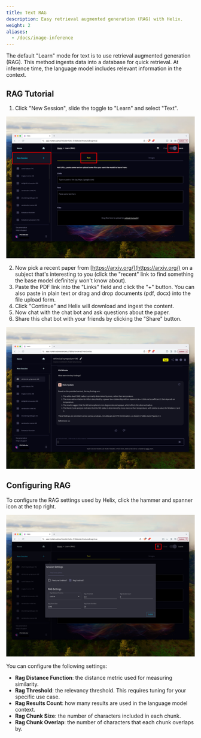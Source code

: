 ```yaml
---
title: Text RAG
description: Easy retrieval augmented generation (RAG) with Helix.
weight: 2
aliases:
  - /docs/image-inference
---
```


The default "Learn" mode for text is to use retrieval augmented generation (RAG). This method ingests data into a database for quick retrieval. At inference time, the language model includes relevant information in the context.

## RAG Tutorial

1. Click "New Session", slide the toggle to "Learn" and select "Text".

![](new-learn-session.png)

2. Now pick a recent paper from [https://arxiv.org/](https://arxiv.org/) on a subject that's interesting to you (click the "recent" link to find something the base model definitely won't know about).
3. Paste the PDF link into the "Links" field and click the "+" button. You can also paste in plain text or drag and drop documents (pdf, docx) into the file upload form.
4. Click "Continue" and Helix will download and ingest the content.
5. Now chat with the chat bot and ask questions about the paper.
6. Share this chat bot with your friends by clicking the "Share" button.

![](gsg-05.png)

## Configuring RAG

To configure the RAG settings used by Helix, click the hammer and spanner icon at the top right.

![](rag-settings.png)

You can configure the following settings:

- **Rag Distance Function**: the distance metric used for measuring similarity.
- **Rag Threshold**: the relevancy threshold. This requires tuning for your specific use case.
- **Rag Results Count**: how many results are used in the language model context.
- **Rag Chunk Size**: the number of characters included in each chunk.
- **Rag Chunk Overlap**: the number of characters that each chunk overlaps by.
